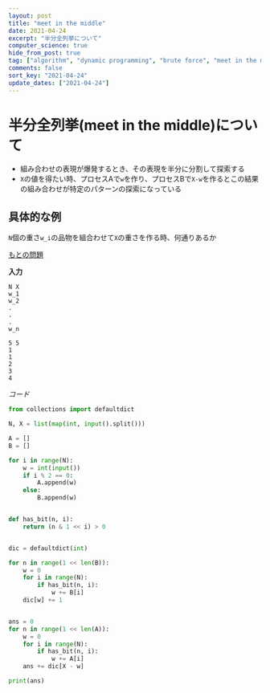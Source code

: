 ```yaml
---
layout: post
title: "meet in the middle"
date: 2021-04-24
excerpt: "半分全列挙について"
computer_science: true
hide_from_post: true
tag: ["algorithm", "dynamic programming", "brute force", "meet in the middle"]
comments: false
sort_key: "2021-04-24"
update_dates: ["2021-04-24"]
---
```


# 半分全列挙(meet in the middle)について
 - 組み合わせの表現が爆発するとき、その表現を半分に分割して探索する
 - `X`の値を得たい時、プロセスAで`w`を作り、プロセスBで`X-w`を作るとこの結果の組み合わせが特定のパターンの探索になっている

## 具体的な例

`N`個の重さ`w_i`の品物を組合わせて`X`の重さを作る時、何通りあるか  

[もとの問題](https://atcoder.jp/contests/arc017/tasks/arc017_3)  

**入力**  
```
N X
w_1
w_2
.
.
.
w_n
```

```
5 5
1
1
2
3
4
```

*コード*
```python
from collections import defaultdict

N, X = list(map(int, input().split()))

A = []
B = []

for i in range(N):
    w = int(input())
    if i % 2 == 0:
        A.append(w)
    else:
        B.append(w)


def has_bit(n, i):
    return (n & 1 << i) > 0


dic = defaultdict(int)

for n in range(1 << len(B)):
    w = 0
    for i in range(N):
        if has_bit(n, i):
            w += B[i]
    dic[w] += 1


ans = 0
for n in range(1 << len(A)):
    w = 0
    for i in range(N):
        if has_bit(n, i):
            w += A[i]
    ans += dic[X - w]

print(ans)
```
